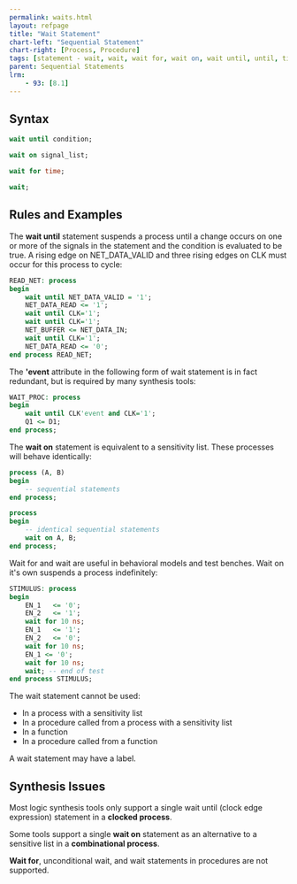 ```yaml
---
permalink: waits.html
layout: refpage
title: "Wait Statement"
chart-left: "Sequential Statement"
chart-right: [Process, Procedure]
tags: [statement - wait, wait, wait for, wait on, wait until, until, time, "'event", process - clocked, process - combinational]
parent: Sequential Statements
lrm:
    - 93: [8.1]
---
```


## Syntax

<!-- include the vhdl tag to highlight as vhdl -->
```vhdl
wait until condition;

wait on signal_list;

wait for time;

wait;
```

## Rules and Examples

The __wait until__ statement suspends a process until a change occurs on one or more of the signals in the statement and the condition is evaluated to be true. A rising edge on NET_DATA_VALID and three rising edges on CLK must occur for this process to cycle:
```vhdl
READ_NET: process
begin
    wait until NET_DATA_VALID = '1';
    NET_DATA_READ <= '1';
    wait until CLK='1';
    wait until CLK='1';
    NET_BUFFER <= NET_DATA_IN;
    wait until CLK='1';
    NET_DATA_READ <= '0';
end process READ_NET;
```

The __'event__ attribute in the following form of wait statement is in fact redundant, but is required by many synthesis tools:
```vhdl
WAIT_PROC: process
begin
    wait until CLK'event and CLK='1';
    Q1 <= D1;
end process;
```

The __wait on__ statement is equivalent to a sensitivity list. These processes will behave identically:
```vhdl
process (A, B)
begin
    -- sequential statements
end process;

process
begin
    -- identical sequential statements
    wait on A, B;
end process;
```

Wait for and wait are useful in behavioral models and test benches. Wait on it's own suspends a process indefinitely:
```vhdl
STIMULUS: process
begin
    EN_1   <= '0';
    EN_2   <= '1';
    wait for 10 ns;
    EN_1   <= '1';
    EN_2   <= '0';
    wait for 10 ns;
    EN_1 <= '0';
    wait for 10 ns;
    wait; -- end of test
end process STIMULUS;
```

The wait statement cannot be used:
- In a process with a sensitivity list
- In a procedure called from a process with a sensitivity list
- In a function
- In a procedure called from a function

A wait statement may have a label.

## Synthesis Issues

Most logic synthesis tools only support a single wait until (clock edge expression) statement in a __clocked process__.

Some tools support a single __wait on__ statement as an alternative to a sensitive list in a __combinational process__.

__Wait for__, unconditional wait, and wait statements in procedures are not supported.
